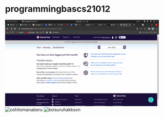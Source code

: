 # programmingbascs21012
![Rescuetime](./image/Res.png)
![oshitomanaberu](./iamge/oshi/png)
![koisuruhakkson](./iamge/idol/png)
